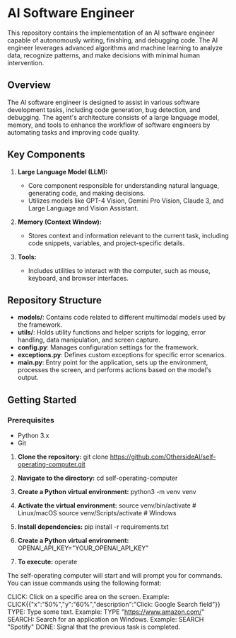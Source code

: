 # AI Software Engineer

This repository contains the implementation of an AI software engineer capable of autonomously writing, finishing, and debugging code. The AI engineer leverages advanced algorithms and machine learning to analyze data, recognize patterns, and make decisions with minimal human intervention.

## Overview

The AI software engineer is designed to assist in various software development tasks, including code generation, bug detection, and debugging. The agent's architecture consists of a large language model, memory, and tools to enhance the workflow of software engineers by automating tasks and improving code quality.

## Key Components

1. **Large Language Model (LLM):** 
   - Core component responsible for understanding natural language, generating code, and making decisions.
   - Utilizes models like GPT-4 Vision, Gemini Pro Vision, Claude 3, and Large Language and Vision Assistant.

2. **Memory (Context Window):** 
   - Stores context and information relevant to the current task, including code snippets, variables, and project-specific details.

3. **Tools:** 
   - Includes utilities to interact with the computer, such as mouse, keyboard, and browser interfaces.

## Repository Structure

- **models/**: Contains code related to different multimodal models used by the framework.
- **utils/**: Holds utility functions and helper scripts for logging, error handling, data manipulation, and screen capture.
- **config.py**: Manages configuration settings for the framework.
- **exceptions.py**: Defines custom exceptions for specific error scenarios.
- **main.py**: Entry point for the application, sets up the environment, processes the screen, and performs actions based on the model's output.

## Getting Started

### Prerequisites

- Python 3.x
- Git


1. **Clone the repository:**
   git clone https://github.com/OthersideAI/self-operating-computer.git

2. **Navigate to the directory:**
    cd self-operating-computer

3. **Create a Python virtual environment:**
    python3 -m venv venv

4. **Activate the virtual environment:**
    source venv/bin/activate  # Linux/macOS
    source venv/Scripts/activate  # Windows

5. **Install dependencies:**
    pip install -r requirements.txt

6. **Create a Python virtual environment:**
    OPENAI_API_KEY="YOUR_OPENAI_API_KEY"

7. **To execute:**
    operate


The self-operating computer will start and will prompt you for commands. You can issue commands using the following format:

CLICK: Click on a specific area on the screen. Example: CLICK{{"x":"50%","y":"60%","description":"Click: Google Search field"}}
TYPE: Type some text. Example: TYPE "https://www.amazon.com/"
SEARCH: Search for an application on Windows. Example: SEARCH "Spotify"
DONE: Signal that the previous task is completed.
